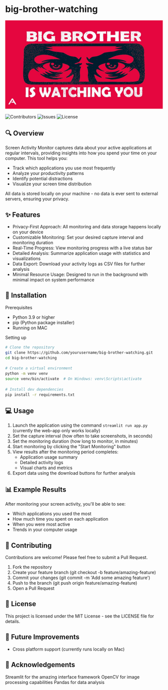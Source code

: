 # big-brother-watching

![big bro](./public//big%20brother.jpg)

![Contributors](https://img.shields.io/github/contributors/yeo-menghan/big-brother-watching?color=dark-green) ![Issues](https://img.shields.io/github/issues/yeo-menghan/big-brother-watching) ![License](https://img.shields.io/github/license/yeo-menghan/big-brother-watching)


## 🔍 Overview
Screen Activity Monitor captures data about your active applications at regular intervals, providing insights into how you spend your time on your computer. This tool helps you:

- Track which applications you use most frequently
- Analyze your productivity patterns
- Identify potential distractions
- Visualize your screen time distribution

All data is stored locally on your machine - no data is ever sent to external servers, ensuring your privacy.

## ✨ Features
- Privacy-First Approach: All monitoring and data storage happens locally on your device
- Customizable Monitoring: Set your desired capture interval and monitoring duration
- Real-Time Progress: View monitoring progress with a live status bar
- Detailed Analysis: Summarize application usage with statistics and visualizations
- Data Export: Download your activity logs as CSV files for further analysis
- Minimal Resource Usage: Designed to run in the background with minimal impact on system performance

## 🚀 Installation
Prerequisites
- Python 3.9 or higher
- pip (Python package installer)
- Running on MAC

Setting up
```bash
# Clone the repository
git clone https://github.com/yourusername/big-brother-watching.git
cd big-brother-watching

# Create a virtual environment
python -m venv venv
source venv/bin/activate  # On Windows: venv\Scripts\activate

# Install dev dependencies
pip install -r requirements.txt
```

## 💻 Usage
1. Launch the application using the command `streamlit run app.py` (currently the web-app only works locally)
2. Set the capture interval (how often to take screenshots, in seconds)
3. Set the monitoring duration (how long to monitor, in minutes)
4. Start monitoring by clicking the "Start Monitoring" button
5. View results after the monitoring period completes:
    - Application usage summary
    - Detailed activity logs
    - Visual charts and metrics
6. Export data using the download buttons for further analysis

## 📊 Example Results
After monitoring your screen activity, you'll be able to see:

- Which applications you used the most
- How much time you spent on each application
- When you were most active
- Trends in your computer usage

## 🤝 Contributing
Contributions are welcome! Please feel free to submit a Pull Request.

1. Fork the repository
2. Create your feature branch (git checkout -b feature/amazing-feature)
3. Commit your changes (git commit -m 'Add some amazing feature')
4. Push to the branch (git push origin feature/amazing-feature)
5. Open a Pull Request

## 📜 License
This project is licensed under the MIT License - see the LICENSE file for details.

## 📅 Future Improvements
- Cross platform support (currently runs locally on Mac)

## 🙏 Acknowledgements
Streamlit for the amazing interface framework
OpenCV for image processing capabilities
Pandas for data analysis
